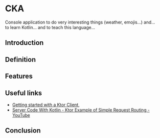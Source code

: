 # CKA

Console application to do very interesting things (weather, emojis...) and... to learn Kotlin... and to teach this language...

<a name="introduction"></a>
## Introduction

<a name="definition"></a>
## Definition

<a name="features"></a>
## Features

<a name="useful_links"></a>
## Useful links

* [Getting started with a Ktor Client](https://ktor.io/docs/getting-started-ktor-client.html),
* [Server Code With Kotlin - Ktor Example of Simple Request Routing - YouTube](https://www.youtube.com/watch?v=zHQ7oBYSHrY)

<a name="conclusion"></a>
## Conclusion
